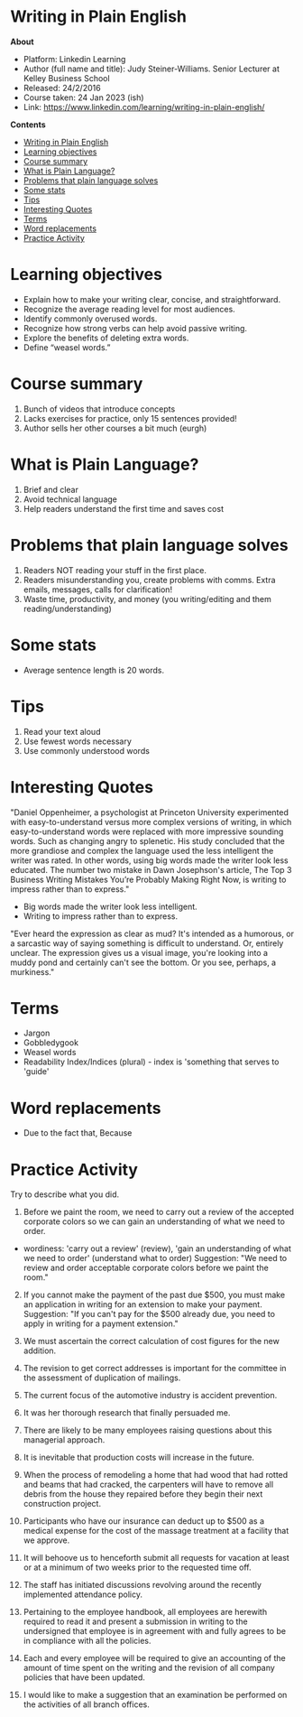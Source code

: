 # Writing in Plain English 

**About**

- Platform: Linkedin Learning
- Author (full name and title): Judy Steiner-Williams. Senior Lecturer at Kelley Business School
- Released: 24/2/2016
- Course taken: 24 Jan 2023 (ish)
- Link: https://www.linkedin.com/learning/writing-in-plain-english/

**Contents**

- [Writing in Plain English](#writing-in-plain-english)
- [Learning objectives](#learning-objectives)
- [Course summary](#course-summary)
- [What is Plain Language?](#what-is-plain-language)
- [Problems that plain language solves](#problems-that-plain-language-solves)
- [Some stats](#some-stats)
- [Tips](#tips)
- [Interesting Quotes](#interesting-quotes)
- [Terms](#terms)
- [Word replacements](#word-replacements)
- [Practice Activity](#practice-activity)

# Learning objectives

- Explain how to make your writing clear, concise, and straightforward.
- Recognize the average reading level for most audiences.
- Identify commonly overused words.
- Recognize how strong verbs can help avoid passive writing.
- Explore the benefits of deleting extra words.
- Define “weasel words.”

# Course summary

1. Bunch of videos that introduce concepts
2. Lacks exercises for practice, only 15 sentences provided!
3. Author sells her other courses a bit much (eurgh)

# What is Plain Language?

1. Brief and clear
2. Avoid technical language
3. Help readers understand the first time and saves cost

# Problems that plain language solves

1. Readers NOT reading your stuff in the first place.
2. Readers misunderstanding you, create problems with comms. Extra emails, messages, calls for clarification!
3. Waste time, productivity, and money (you writing/editing and them reading/understanding)

# Some stats

- Average sentence length is 20 words.

# Tips
1. Read your text aloud
2. Use fewest words necessary
3. Use commonly understood words

# Interesting Quotes

"Daniel Oppenheimer, a psychologist at Princeton University experimented with easy-to-understand versus more complex versions of writing, in which easy-to-understand words were replaced with more impressive sounding words. Such as changing angry to splenetic. His study concluded that the more grandiose and complex the language used the less intelligent the writer was rated. In other words, using big words made the writer look less educated. The number two mistake in Dawn Josephson's article, The Top 3 Business Writing Mistakes You’re Probably Making Right Now, is writing to impress rather than to express."

- Big words made the writer look less intelligent.
- Writing to impress rather than to express.

"Ever heard the expression as clear as mud? It's intended as a humorous, or a sarcastic way of saying something is difficult to understand. Or, entirely unclear. The expression gives us a visual image, you're looking into a muddy pond and certainly can't see the bottom. Or you see, perhaps, a murkiness."

# Terms

- Jargon
- Gobbledygook
- Weasel words
- Readability Index/Indices (plural) - index is 'something that serves to 'guide'

# Word replacements

- Due to the fact that, Because


# Practice Activity
Try to describe what you did.

1. Before we paint the room, we need to carry out a review of the accepted corporate colors so we can gain an understanding of what we need to order.
- wordiness: 'carry out a review' (review), 'gain an understanding of what we need to order' (understand what to order)
Suggestion:  "We need to review and order acceptable corporate colors before we paint the room."

2. If you cannot make the payment of the past due $500, you must make an application in writing for an extension to make your payment.
Suggestion: "If you can't pay for the $500 already due, you need to apply in writing for a payment extension."

3. We must ascertain the correct calculation of cost figures for the new addition.

4. The revision to get correct addresses is important for the committee in the assessment of duplication of mailings.

5. The current focus of the automotive industry is accident prevention.

6. It was her thorough research that finally persuaded me.

7. There are likely to be many employees raising questions about this managerial approach.

8. It is inevitable that production costs will increase in the future.

9. When the process of remodeling a home that had wood that had rotted and beams that had cracked, the carpenters will have to remove all debris from the house they repaired before they begin their next construction project.

10. Participants who have our insurance can deduct up to $500 as a medical expense for the cost of the massage treatment at a facility that we approve.

11. It will behoove us to henceforth submit all requests for vacation at least or at a minimum of two weeks prior to the requested time off.

12. The staff has initiated discussions revolving around the recently implemented attendance policy.

13. Pertaining to the employee handbook, all employees are herewith required to read it and present a submission in writing to the undersigned that employee is in agreement with and fully agrees to be in compliance with all the policies.

14. Each and every employee will be required to give an accounting of the amount of time spent on the writing and the revision of all company policies that have been updated.

15. I would like to make a suggestion that an examination be performed on the activities of all branch offices.
